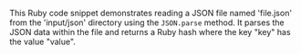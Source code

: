 This Ruby code snippet demonstrates reading a JSON file named 'file.json' from the 'input/json' directory using the `JSON.parse` method. It parses the JSON data within the file and returns a Ruby hash where the key "key" has the value "value".
